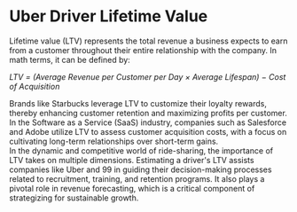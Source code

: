 # Uber Driver Lifetime Value
Lifetime value (LTV) represents the total revenue a business expects to earn from a customer throughout their entire relationship with the company. In math terms, it can be defined by:

*LTV = (Average Revenue per Customer per Day × Average Lifespan) − Cost of Acquisition*

Brands like Starbucks leverage LTV to customize their loyalty rewards, thereby enhancing customer retention and maximizing profits per customer. In the Software as a Service (SaaS) industry, companies such as Salesforce and Adobe utilize LTV to assess customer acquisition costs, with a focus on cultivating long-term relationships over short-term gains.<br />
In the dynamic and competitive world of ride-sharing, the importance of LTV takes on multiple dimensions. Estimating a driver's LTV assists companies like Uber and 99 in guiding their decision-making processes related to recruitment, training, and retention programs. It also plays a pivotal role in revenue forecasting, which is a critical component of strategizing for sustainable growth.
